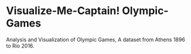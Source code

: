 # Visualize-Me-Captain! Olympic-Games
Analysis and Visualization of Olympic Games, A dataset from Athens 1896 to Rio 2016.
